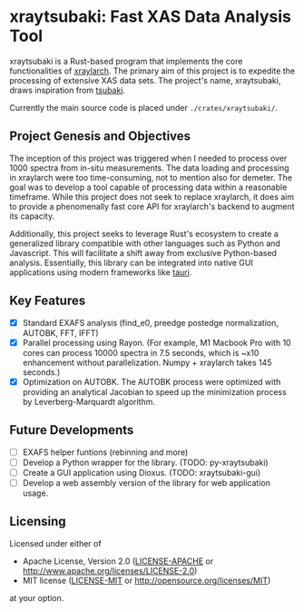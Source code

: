 # xraytsubaki: Fast XAS Data Analysis Tool

xraytsubaki is a Rust-based program that implements the core functionalities of [xraylarch](https://xraypy.github.io/xraylarch/). The primary aim of this project is to expedite the processing of extensive XAS data sets. The project's name, xraytsubaki, draws inspiration from [tsubaki](https://en.wikipedia.org/wiki/Camellia_japonica).

Currently the main source code is placed under `./crates/xraytsubaki/`.

## Project Genesis and Objectives

The inception of this project was triggered when I needed to process over 1000 spectra from in-situ measurements. The data loading and processing in xraylarch were too time-consuming, not to mention also for demeter. The goal was to develop a tool capable of processing data within a reasonable timeframe. While this project does not seek to replace xraylarch, it does aim to provide a phenomenally fast core API for xraylarch's backend to augment its capacity.

Additionally, this project seeks to leverage Rust's ecosystem to create a generalized library compatible with other languages such as Python and Javascript. This will facilitate a shift away from exclusive Python-based analysis. Essentially, this library can be integrated into native GUI applications using modern frameworks like [tauri](https://tauri.studio/en/).

## Key Features

- [x] Standard EXAFS analysis (find_e0, preedge postedge normalization, AUTOBK, FFT, IFFT)
- [x] Parallel processing using Rayon. (For example, M1 Macbook Pro with 10 cores can process 10000 spectra in 7.5 seconds, which is ~x10 enhancement without parallelization. Numpy + xraylarch takes 145 seconds.)
- [x] Optimization on AUTOBK. The AUTOBK process were optimized with providing an analytical Jacobian to speed up the minimization process by Leverberg-Marquardt algorithm.

## Future Developments

- [ ] EXAFS helper funtions (rebinning and more)
- [ ] Develop a Python wrapper for the library. (TODO: py-xraytsubaki)
- [ ] Create a GUI application using Dioxus. (TODO: xraytsubaki-gui)
- [ ] Develop a web assembly version of the library for web application usage.

## Licensing

Licensed under either of

- Apache License, Version 2.0
  ([LICENSE-APACHE](LICENSE-APACHE) or <http://www.apache.org/licenses/LICENSE-2.0>)
- MIT license
  ([LICENSE-MIT](LICENSE-MIT) or <http://opensource.org/licenses/MIT>)

at your option.
